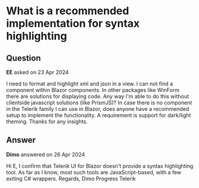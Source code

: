 # What is a recommended implementation for syntax highlighting

## Question

**EE** asked on 23 Apr 2024

I need to format and highlight xml and json in a view. I can not find a component within Blazor components. In other packages like WinForm there are solutions for displaying code. Any way I'm able to do this without clientside javascript solutions (like PrismJS)? In case there is no component in the Telerik family I can use in Blazor, does anyone have a recommended setup to implement the functionality. A requirement is support for dark/light theming. Thanks for any insights.

## Answer

**Dimo** answered on 26 Apr 2024

Hi E, I confirm that Telerik UI for Blazor doesn't provide a syntax highlighting tool. As far as I know, most such tools are JavaScript-based, with a few exiting C# wrappers. Regards, Dimo Progress Telerik
